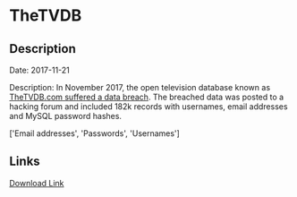 # TheTVDB

## Description

Date: 2017-11-21

Description:
In November 2017, the open television database known as <a href="https://forums.thetvdb.com/viewtopic.php?f=3&t=43254" target="_blank" rel="noopener">TheTVDB.com suffered a data breach</a>. The breached data was posted to a hacking forum and included 182k records with usernames, email addresses and MySQL password hashes.


['Email addresses', 'Passwords', 'Usernames']

## Links

[Download Link](https://link-to.net/1229997/166.98421269352426/dynamic/?r=dGhldHZkYi5jb20=)